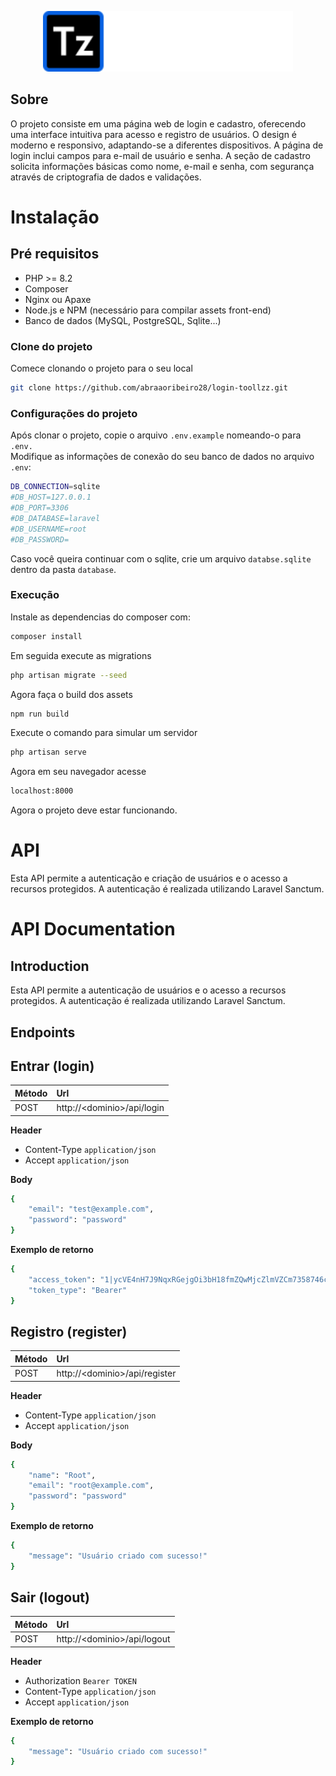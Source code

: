 <p align="center">
    <img src="public/assets/images/logo-light.svg" width="400" alt="Toolzz Logo">
</p>

## Sobre
O projeto consiste em uma página web de login e cadastro, oferecendo uma interface
intuitiva para acesso e registro de usuários. O design é moderno e responsivo,
adaptando-se a diferentes dispositivos. A página de login inclui campos para e-mail de
usuário e senha. A seção de cadastro solicita informações básicas como nome, e-mail e
senha, com segurança através de criptografia de dados e validações.


# Instalação

## Pré requisitos
- PHP >= 8.2
- Composer
- Nginx ou Apaxe
- Node.js e NPM (necessário para compilar assets front-end)
- Banco de dados (MySQL, PostgreSQL, Sqlite...)

### Clone do projeto
<p>
    Comece clonando o projeto para o seu local
</p>

```bash
git clone https://github.com/abraaoribeiro28/login-toollzz.git
```

### Configurações do projeto
Após clonar o projeto, copie o arquivo `.env.example` nomeando-o para `.env.` <br>
Modifique as informações de conexão do seu banco de dados no arquivo `.env`:

```bash
DB_CONNECTION=sqlite
#DB_HOST=127.0.0.1
#DB_PORT=3306
#DB_DATABASE=laravel
#DB_USERNAME=root
#DB_PASSWORD=
```

Caso você queira continuar com o sqlite, crie um arquivo `databse.sqlite` dentro da pasta `database`.

### Execução
Instale as dependencias do composer com:

```bash
composer install
```
Em seguida execute as migrations

```bash
php artisan migrate --seed
```
Agora faça o build dos assets

```bash
npm run build
```
Execute o comando para simular um servidor

```bash
php artisan serve
```
Agora em seu navegador acesse

```bash
localhost:8000
```

Agora o projeto deve estar funcionando.

# API
Esta API permite a autenticação e criação de usuários e o acesso a recursos protegidos.
A autenticação é realizada utilizando Laravel Sanctum.

# API Documentation

## Introduction

Esta API permite a autenticação de usuários e o acesso a recursos protegidos. A autenticação é realizada utilizando Laravel Sanctum.

## Endpoints

## Entrar (login)

| Método | Url                          |
|:-------|:-----------------------------|
| POST   | http://\<dominio\>/api/login |

**Header**
- Content-Type `application/json`
- Accept `application/json`

**Body**
```bash
{
    "email": "test@example.com",
    "password": "password"
}
```

**Exemplo de retorno**
```bash
{
    "access_token": "1|ycVE4nH7J9NqxRGejgOi3bH18fmZQwMjcZlmVZCm7358746c",
    "token_type": "Bearer"
}
```

## Registro (register)

| Método | Url                             |
|:-------|:--------------------------------|
| POST   | http://\<dominio\>/api/register |

**Header**
- Content-Type `application/json`
- Accept `application/json`

**Body**
```bash
{
    "name": "Root",
    "email": "root@example.com",
    "password": "password"
}
```

**Exemplo de retorno**
```bash
{
    "message": "Usuário criado com sucesso!"
}
```


## Sair (logout)

| Método | Url                             |
|:-------|:--------------------------------|
| POST   | http://\<dominio\>/api/logout |

**Header**
- Authorization `Bearer TOKEN`
- Content-Type `application/json`
- Accept `application/json`

**Exemplo de retorno**
```bash
{
    "message": "Usuário criado com sucesso!"
}
```

